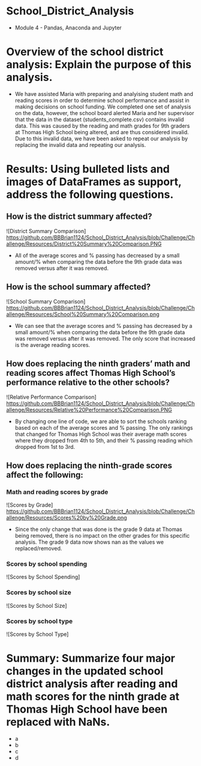 # School_District_Analysis
* Module 4 - Pandas, Anaconda and Jupyter

# Overview of the school district analysis: Explain the purpose of this analysis.
* We have assisted Maria with preparing and analyising student math and reading scores in order to determine school performance and assist in making decisions on school funding. We completed one set of analysis on the data, however, the school board alerted Maria and her supervisor that the data in the dataset (students_complete.csv) contains invalid data. This was caused by the reading and math grades for 9th graders at Thomas High School being altered, and are thus considered invalid. Due to this invalid data, we have been asked to repeat our analysis by replacing the invalid data and repeating our analysis.

# Results: Using bulleted lists and images of DataFrames as support, address the following questions.

## How is the district summary affected?
![District Summary Comparison] https://github.com/BBBrian1124/School_District_Analysis/blob/Challenge/Challenge/Resources/District%20Summary%20Comparison.PNG
* All of the average scores and % passing has decreased by a small amount/% when comparing the data before the 9th grade data was removed versus after it was removed. 

## How is the school summary affected?
![School Summary Comparison] https://github.com/BBBrian1124/School_District_Analysis/blob/Challenge/Challenge/Resources/School%20Summary%20Comparison.png
* We can see that the average scores and % passing has decreased by a small amount/% when comparing the data before the 9th grade data was removed versus after it was removed. The only score that increased is the average reading scores.

## How does replacing the ninth graders’ math and reading scores affect Thomas High School’s performance relative to the other schools?
![Relative Performance Comparison] https://github.com/BBBrian1124/School_District_Analysis/blob/Challenge/Challenge/Resources/Relative%20Performance%20Comparison.PNG
* By changing one line of code, we are able to sort the schools ranking based on each of the average scores and % passing. The only rankings that changed for Thomas High School was their average math scores where they dropped from 4th to 5th, and their % passing reading which dropped from 1st to 3rd.

## How does replacing the ninth-grade scores affect the following:

### Math and reading scores by grade
![Scores by Grade] https://github.com/BBBrian1124/School_District_Analysis/blob/Challenge/Challenge/Resources/Scores%20by%20Grade.png
* Since the only change that was done is the grade 9 data at Thomas being removed, there is no impact on the other grades for this specific analysis. The grade 9 data now shows nan as the values we replaced/removed. 

### Scores by school spending
![Scores by School Spending] 

### Scores by school size
![Scores by School Size] 

### Scores by school type
![Scores by School Type] 

# Summary: Summarize four major changes in the updated school district analysis after reading and math scores for the ninth grade at Thomas High School have been replaced with NaNs.
* a
* b
* c
* d
